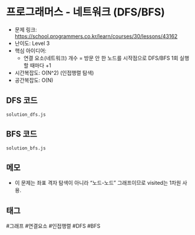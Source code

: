 # 프로그래머스 - 네트워크 (DFS/BFS)

- 문제 링크: https://school.programmers.co.kr/learn/courses/30/lessons/43162
- 난이도: Level 3
- 핵심 아이디어:
  - 연결 요소(네트워크) 개수 = 방문 안 한 노드를 시작점으로 DFS/BFS 1회 실행할 때마다 +1
- 시간복잡도: O(N^2) (인접행렬 탐색)
- 공간복잡도: O(N)

## DFS 코드

`solution_dfs.js`

## BFS 코드

`solution_bfs.js`

## 메모

- 이 문제는 좌표 격자 탐색이 아니라 “노드-노드” 그래프이므로 visited는 1차원 사용.


## 태그
#그래프 #연결요소 #인접행렬 #DFS #BFS